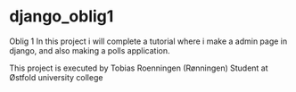 # django_oblig1
Oblig 1
In this project i will complete a tutorial where i make a admin page in django, and also making a polls application.

This project is executed by Tobias Roenningen (Rønningen) 
Student at Østfold university college
